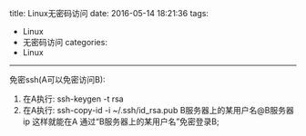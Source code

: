 title: Linux无密码访问
date: 2016-05-14 18:21:36
tags:
- Linux
- 无密码访问
categories:
- Linux
---
免密ssh(A可以免密访问B):

1. 在A执行: ssh-keygen -t rsa
2. 在A执行: ssh-copy-id -i ~/.ssh/id_rsa.pub B服务器上的某用户名@B服务器ip
  这样就能在A 通过“B服务器上的某用户名”免密登录B; 
